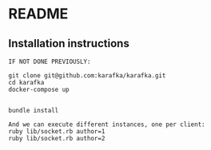 # README

## Installation instructions

```
IF NOT DONE PREVIOUSLY: 

git clone git@github.com:karafka/karafka.git
cd karafka
docker-compose up


bundle install

And we can execute different instances, one per client:
ruby lib/socket.rb author=1
ruby lib/socket.rb author=2
```